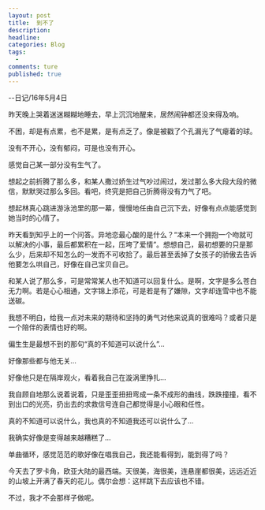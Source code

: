 ```yaml
---  
layout: post  
title:  到不了
description:     
headline: 
categories: Blog  
tags: 
  -   
comments: ture  
published: true  
---  
```

--日记/16年5月4日

昨天晚上哭着迷迷糊糊地睡去，早上沉沉地醒来，居然闹钟都还没来得及响。

不困，却是有点累，也不是累，是有点乏了。像是被戳了个孔漏光了气瘪着的球。

没有不开心，没有郁闷，可是也没有开心。

感觉自己某一部分没有生气了。

想起之前折腾了那么多，和某人撒过娇生过气吵过闹过，发过那么多大段大段的微信，默默哭过那么多回。看吧，终究是把自己折腾得没有力气了吧。

想起林真心跳进游泳池里的那一幕，慢慢地任由自己沉下去，好像有点点能感觉到她当时的心情了。

昨天看到知乎上的一个问答。异地恋最心酸的是什么？“本来一个拥抱一个吻就可以解决的小事，最后都累积在一起，压垮了爱情”。想想自己，最初想要的只是那么少，后来却不知怎么的一发而不可收拾了。最后甚至丢掉了女孩子的骄傲去告诉他要怎么哄自己，好像在自己宝贝自己。

和某人说了那么多，可是常常某人也不知道可以回复什么。是啊，文字是多么苍白无力啊。若是心心相通，文字锦上添花，可是若是有了嫌隙，文字却连雪中也不能送碳。

我想不明白，给我一点对未来的期待和坚持的勇气对他来说真的很难吗？或者只是一个陪伴的表情也好的啊。

偏生生是最想不到的那句“真的不知道可以说什么”...

好像那些都与他无关...

好像他只是在隔岸观火，看着我自己在漩涡里挣扎...

我自顾自地那么说着说着，只是歪歪扭扭弯成一条不成形的曲线，跌跌撞撞，看不到出口的光亮，扔出去的求救信号连自己都觉得是小心眼和任性。

真的不知道可以说什么，我也真的不知道我还可以说什么了...

我确实好像是变得越来越糟糕了...

单曲循环，感觉范范的歌好像在唱我自己，我还能看得到，能到得了吗？

今天去了罗卡角，欧亚大陆的最西端。天很美，海很美，连悬崖都很美，远远近近的山坡上开满了春天的花儿。偶尔会想：这样跳下去应该也不错。

不过，我才不会那样子做呢。










